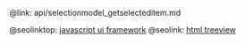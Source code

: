 @link: api/selectionmodel_getselecteditem.md

@seolinktop: [javascript ui framework](https://webix.com)
@seolink: [html treeview](https://webix.com/widget/tree/)